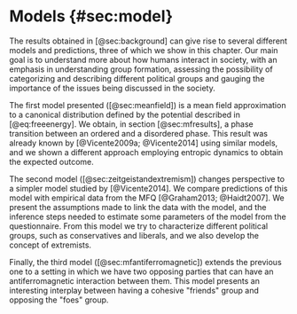 
# Models {#sec:model}

The results obtained in [@sec:background] can give rise to several different models and predictions, three of which we show in this chapter. Our main goal is to understand more about how humans interact in society, with an emphasis in understanding group formation, assessing the possibility of categorizing and describing different political groups and gauging the importance of the issues being discussed in the society.

The first model presented ([@sec:meanfield]) is a mean field approximation to a canonical distribution defined by the potential described in [@eq:freeenergy]. We obtain, in section [@sec:mfresults], a phase transition between an ordered and a disordered phase. This result was already known by [@Vicente2009a; @Vicente2014] using similar models, and we shown a different approach employing entropic dynamics to obtain the expected outcome.

The second model ([@sec:zeitgeistandextremism]) changes perspective to a simpler model studied by [@Vicente2014]. We compare predictions of this model with empirical data from the MFQ [@Graham2013; @Haidt2007]. We present the assumptions made to link the data with the model, and the inference steps needed to estimate some parameters of the model from the questionnaire. From this model we try to characterize different political groups, such as conservatives and liberals, and we also develop the concept of extremists.

Finally, the third model ([@sec:mfantiferromagnetic]) extends the previous one to a setting in which we have two opposing parties that can have an antiferromagnetic interaction between them. This model presents an interesting interplay between having a cohesive "friends" group and opposing the "foes" group.
